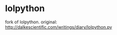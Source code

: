 lolpython
=========

fork of lolpython. original: http://dalkescientific.com/writings/diary/lolpython.py